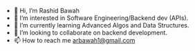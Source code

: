 - 👋 Hi, I’m Rashid Bawah
- 👀 I’m interested in Software Engineering/Backend dev (APIs).
- 🌱 I’m currently learning Advanced Algos and Data Structures.
- 💞️ I’m looking to collaborate on backend development.
- 📫 How to reach me arbawah1@gmail.com

<!---
rbawah/rbawah is a ✨ special ✨ repository because its `README.md` (this file) appears on your GitHub profile.
You can click the Preview link to take a look at your changes.
--->
